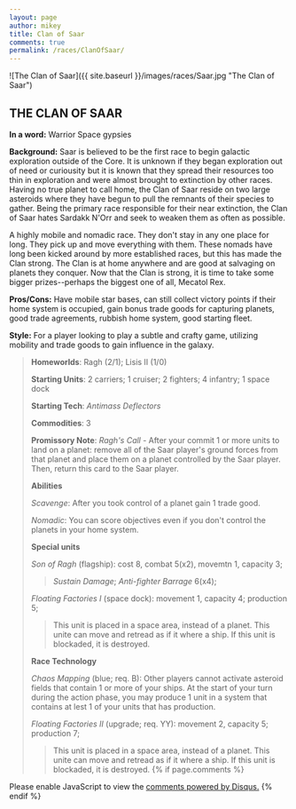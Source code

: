 ```yaml
---
layout: page
author: mikey
title: Clan of Saar
comments: true
permalink: /races/ClanOfSaar/
---
```


![The Clan of Saar]({{ site.baseurl }}/images/races/Saar.jpg "The Clan of Saar")

## THE CLAN OF SAAR

**In a word:** Warrior Space gypsies 

**Background:** Saar is believed to be the first race to begin galactic exploration outside of the Core. It is unknown if they began exploration out of need or curiousity but it is known that they spread their resources too thin in exploration and were almost brought to extinction by other races. Having no true planet to call home, the Clan of Saar reside on two large asteroids where they have begun to pull the remnants of their species to gather. Being the primary race responsible for their near extinction, the Clan of Saar hates Sardakk N'Orr and seek to weaken them as often as possible.

A highly mobile and nomadic race.  They don't stay in any one place for long.  They pick up and move everything with them.  These nomads have long been kicked around by more established races, but this has made the Clan strong.  The Clan is at home anywhere and are good at salvaging on planets they conquer.  Now that the Clan is strong, it is time to take some bigger prizes--perhaps the biggest one of all, Mecatol Rex.

**Pros/Cons:** Have mobile star bases, can still collect victory points if their home system is occupied, gain bonus trade goods for capturing planets, good trade agreements, rubbish home system, good starting fleet.

**Style:** For a player looking to play a subtle and crafty game, utilizing mobility and trade goods to gain influence in the galaxy.

>**Homeworlds**: Ragh (2/1); Lisis II (1/0)
>
>**Starting Units**: 2 carriers; 1 cruiser; 2 fighters; 4 infantry; 1 space dock
>
>**Starting Tech**: _Antimass Deflectors_
>
>**Commodities**: 3
>
>**Promissory Note**: _Ragh's Call_ - After your commit 1 or more units to land on a planet: remove all of the Saar player's ground forces from that planet and place them on a planet controlled by the Saar player. Then, return this card to the Saar player. 
>
>**Abilities**
>
>_Scavenge_: After you took control of a planet gain 1 trade good. 
>
>_Nomadic_: You can score objectives even if you don't control the planets in your home system.
>
>**Special units**
>
>_Son of Ragh_ (flagship): cost 8, combat 5(x2), movemtn 1, capacity 3; 
>>_Sustain Damage_; _Anti-fighter Barrage_ 6(x4);
>
>_Floating Factories I_ (space dock): movement 1, capacity 4; production 5; 
>>This unit is placed in a space area, instead of a planet. This unite can move and retread as if it where a ship. If this unit is blockaded, it is destroyed.
>
>**Race Technology**
>
>_Chaos Mapping_ (blue; req. B): Other players cannot activate asteroid fields that contain 1 or more of your ships. At the start of your turn during the action phase, you may produce 1 unit in a system that contains at lest 1 of your units that has production. 
>
>_Floating Factories II_ (upgrade; req. YY): movement 2, capacity 5; production 7; 
>>This unit is placed in a space area, instead of a planet. This unite can move and retread as if it where a ship. If this unit is blockaded, it is destroyed.
{% if page.comments %}
<div id="disqus_thread"></div>
<script>

/**
*  RECOMMENDED CONFIGURATION VARIABLES: EDIT AND UNCOMMENT THE SECTION BELOW TO INSERT DYNAMIC VALUES FROM YOUR PLATFORM OR CMS.
*  LEARN WHY DEFINING THESE VARIABLES IS IMPORTANT: https://disqus.com/admin/universalcode/#configuration-variables*/
/*
var disqus_config = function () {
this.page.url = PAGE_URL;  // Replace PAGE_URL with your page's canonical URL variable
this.page.identifier = PAGE_IDENTIFIER; // Replace PAGE_IDENTIFIER with your page's unique identifier variable
};
*/
(function() { // DON'T EDIT BELOW THIS LINE
var d = document, s = d.createElement('script');
s.src = 'https://mikeymischief-github-io.disqus.com/embed.js';
s.setAttribute('data-timestamp', +new Date());
(d.head || d.body).appendChild(s);
})();
</script>
<noscript>Please enable JavaScript to view the <a href="https://disqus.com/?ref_noscript">comments powered by Disqus.</a></noscript>
<script id="dsq-count-scr" src="//mikeymischief-github-io.disqus.com/count.js" async></script>                            
{% endif %}
